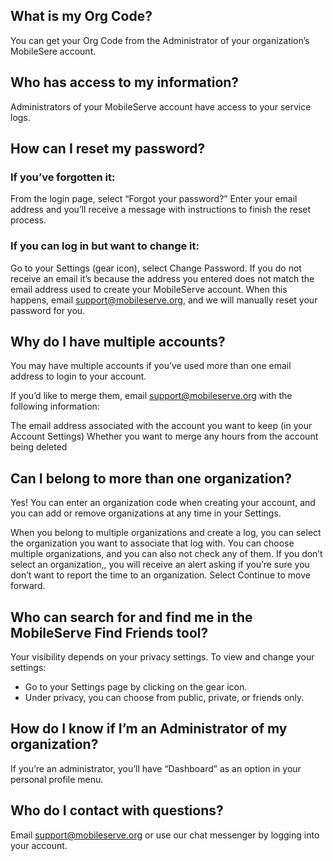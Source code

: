 ## What is my Org Code?

You can get your Org Code from the Administrator of your organization’s MobileSere account.

## Who has access to my information?

Administrators of your MobileServe account have access to your service logs.

## How can I reset my password?

### If you’ve forgotten it:

From the login page, select “Forgot your password?”
Enter your email address and you’ll receive a message with instructions to finish the reset process.

### If you can log in but want to change it:

Go to your Settings (gear icon), select Change Password.
If you do not receive an email it’s because the address you entered does not match the email address used to create your MobileServe account. When this happens, email support@mobileserve.org, and we will manually reset your password for you.

## Why do I have multiple accounts?

You may have multiple accounts if you’ve used more than one email address to login to your account.

If you’d like to merge them, email support@mobileserve.org with the following information:

The email address associated with the account you want to keep (in your Account Settings)
Whether you want to merge any hours from the account being deleted

## Can I belong to more than one organization?

Yes! You can enter an organization code when creating your account, and you can add or remove organizations at any time in your Settings.

When you belong to multiple organizations and create a log, you can select the organization you want to associate that log with. You can choose multiple organizations, and you can also not check any of them. If you don’t select an organization,, you will receive an alert asking if you’re sure you don’t want to report the time to an organization. Select Continue to move forward.

## Who can search for and find me in the MobileServe Find Friends tool?

Your visibility depends on your privacy settings. To view and change your settings:

- Go to your Settings page by clicking on the gear icon.
- Under privacy, you can choose from public, private, or friends only.

## How do I know if I’m an Administrator of my organization?

If you’re an administrator, you’ll have “Dashboard” as an option in your personal profile menu.

## Who do I contact with questions?

Email support@mobileserve.org or use our chat messenger by logging into your account.
